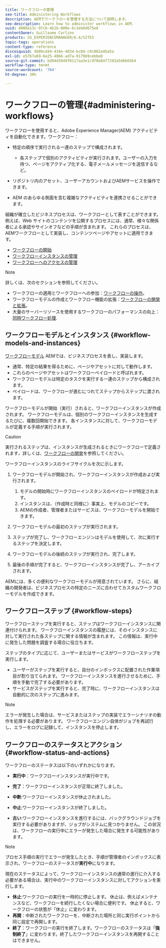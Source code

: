 ```yaml
---
title: ワークフローの管理
seo-title: Administering Workflows
description: AEMでワークフローを管理する方法について説明します。
seo-description: Learn how to administer workflows in AEM.
uuid: d000a13c-97cb-4b1b-809e-6c3eb0d675e8
contentOwner: Guillaume Carlino
products: SG_EXPERIENCEMANAGER/6.4/SITES
topic-tags: operations
content-type: reference
discoiquuid: 4b09cd44-434e-4834-bc0d-c9c082a4ba5a
exl-id: e57b7a69-6e25-4066-ad7a-917969cebbe8
source-git-commit: bd94d3949f0117aa3e1c9f0e84f7293a5d6b03b4
workflow-type: tm+mt
source-wordcount: '764'
ht-degree: 30%

---
```


# ワークフローの管理{#administering-workflows}

ワークフローを使用すると、Adobe Experience Manager(AEM) アクティビティを自動化できます。ワークフロー：

* 特定の順序で実行される一連のステップで構成されます。

   * 各ステップで個別のアクティビティが実行されます。ユーザーの入力を待つ、ページをアクティブ化する、電子メールメッセージを送信するなど。

* リポジトリ内のアセット、ユーザーアカウントおよびAEMサービスを操作できます。
* AEM のあらゆる側面を含む複雑なアクティビティを連携させることができます。

組織が確立したビジネスプロセスは、ワークフローとして表すことができます。 例えば、Web サイトのコンテンツを公開するプロセスには、通常、様々な関係者による承認やサインオフなどの手順が含まれます。 これらのプロセスは、AEMワークフローとして実装し、コンテンツページやアセットに適用できます。

* [ワークフローの開始](/help/sites-administering/workflows-starting.md)
* [ワークフローインスタンスの管理](/help/sites-administering/workflows-administering.md)
* [ワークフローへのアクセスの管理](/help/sites-administering/workflows-managing.md)

>[!NOTE]
>
>詳しくは、次のセクションを参照してください。
>
>* ワークフローの適用とワークフローへの参加：[ワークフローの操作](/help/sites-authoring/workflows.md)。
>* ワークフローモデルの作成とワークフロー機能の拡張：[ワークフローの開発と拡張](/help/sites-developing/workflows.md)。
>* 大量のサーバーリソースを使用するワークフローのパフォーマンスの向上： [同時ワークフロー処理](/help/sites-deploying/configuring-performance.md#concurrent-workflow-processing).
>


## ワークフローモデルとインスタンス {#workflow-models-and-instances}

[ワークフローモデル](/help/sites-developing/workflows.md#model) AEMでは、ビジネスプロセスを表し、実装します。

* 通常、特定の結果を得るために、ページやアセットに対して動作します。
* これらのページやアセットはワークフローペイロードと呼ばれます。
* ワークフローモデルは特定のタスクを実行する一連のステップから構成されます。
* ペイロードは、ワークフローが進むにつれてステップからステップに渡されます。

ワークフローモデルが開始（実行）されると、ワークフローインスタンスが作成されます。 ワークフローモデルは、個別のワークフローインスタンスを生成するたびに、複数回開始できます。 各インスタンスに対して、ワークフローモデルが定義する手順が実行されます。

>[!CAUTION]
>
>実行されるステップは、インスタンスが生成されるときにワークフローで定義されます&#x200B;*。*&#x200B;詳しくは、[ワークフローの開発](/help/sites-developing/workflows.md#model)を参照してください。

ワークフローインスタンスのライフサイクルを次に示します。

1. ワークフローモデルが開始され、ワークフローインスタンスが作成および実行されます。

   1. モデルの開始時にワークフローインスタンスのペイロードが特定されます。
   1. インスタンスは、（作成時と同様に）事実上、モデルのコピーです。
   1. AEMの作成者、管理者またはサービスは、ワークフローモデルを開始できます。

1. ワークフローモデルの最初のステップが実行されます。
1. ステップが完了し、ワークフローエンジンはモデルを使用して、次に実行するステップを決定します。
1. ワークフローモデルの後続のステップが実行され、完了します。
1. 最後の手順が完了すると、ワークフローインスタンスが完了し、アーカイブされます。

AEMには、多くの便利なワークフローモデルが用意されています。 さらに、組織の開発者は、ビジネスプロセスの特定のニーズに合わせてカスタムワークフローモデルを作成できます。

## ワークフローステップ {#workflow-steps}

ワークフローステップを実行すると、ステップはワークフローインスタンスに関連付けられます。 ワークフローインスタンスの履歴には、そのインスタンスに対して実行された各ステップに関する情報が含まれます。 この情報は、実行中に発生した問題を調査する場合に役立ちます。

ステップのタイプに応じて、ユーザーまたはサービスがワークフローステップを実行します。

* ユーザーがステップを実行すると、自分のインボックスに配置された作業項目が割り当てられます。 ワークフローインスタンスを進行させるために、手順を手動で完了する必要があります。
* サービスがステップを実行すると、完了時に、ワークフローインスタンスは自動的に次のステップに進みます。

>[!NOTE]
>
>エラーが発生した場合は、サービスまたはステップの実装でエラーシナリオの動作を処理する必要があります。 ワークフローエンジン自体がジョブを再試行し、エラーをログに記録して、インスタンスを停止します。

## ワークフローのステータスとアクション {#workflow-status-and-actions}

ワークフローのステータスは以下のいずれかになります。

* **実行中**：ワークフローインスタンスが実行中です。
* **完了**：ワークフローインスタンスが正常に終了しました。

* **中断**:ワークフローインスタンスが休止されました。
* **中止**:ワークフローインスタンスが終了しました。
* **古い**:ワークフローインスタンスを進行するには、バックグラウンドジョブを実行する必要がありますが、ジョブがシステムに見つかりません。 この状況は、ワークフローの実行中にエラーが発生した場合に発生する可能性があります。

>[!NOTE]
>
>プロセス手順の実行でエラーが発生したとき、手順が管理者のインボックスに表示され、ワークフローのステータスが&#x200B;**実行中**&#x200B;になります。

現在のステータスによって、ワークフローインスタンスの通常の進行に介入する必要がある場合は、実行中のワークフローインスタンスに対してアクションを実行します。

* **休止**:ワークフローの実行を一時的に停止します。 休止は、例えばメンテナンスなど、ワークフローを続行したくない場合に便利です。 休止すると、ワークフローの状態が「休止」に変わります。
* **再開**：中断されたワークフローを、中断された場所と同じ実行ポイントから同じ設定で再開します。
* **終了**：ワークフローの実行を終了します。ワークフローのステータスは「**強制終了**」に変わります。終了したワークフローインスタンスを再開することはできません。
